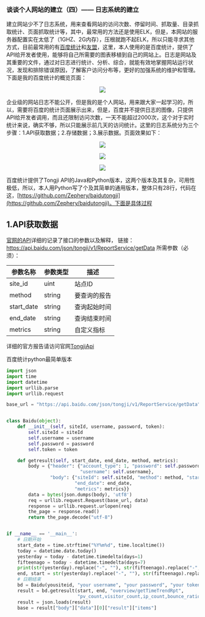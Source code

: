 ### 谈谈个人网站的建立（四）—— 日志系统的建立 
建立网站少不了日志系统，用来查看网站的访问次数、停留时间、抓取量、目录抓取统计、页面抓取统计等，其中，最常用的方法还是使用ELK，但是，本网站的服务器配置实在太低了（1GHZ、2G内存），压根就跑不起ELK，所以只能寻求其他方式，目前最常用的有[百度统计](https://tongji.baidu.com/web/welcome/login)和[友盟](https://www.umeng.com/)，这里，本人使用的是百度统计，提供了API给开发者使用，能够将自己所需要的图表移植到自己的网站上。日志是网站及其重要的文件，通过对日志进行统计、分析、综合，就能有效地掌握网站运行状况，发现和排除错误原因，了解客户访问分布等，更好的加强系统的维护和管理。下面是我的百度统计的概览页面：
<div align="center">

![](http://ohlrxdl4p.bkt.clouddn.com/baidutongji3333.png?imageView2/2/w/300)

</div>

企业级的网站日志不能公开，但是我的是个人网站，用来跟大家一起学习的，所以，需要将百度的统计页面展示出来，但是，百度并不提供日志的图像，只提供API给开发者调用，而且还限制访问次数，一天不能超过2000次，这个对于实时统计来说，确实不够，所以只能展示前几天的访问统计。这里的日志系统分为三个步骤：1.API获取数据；2.存储数据；3.展示数据。页面效果如下：
<div align="center">

![](http://ohlrxdl4p.bkt.clouddn.com/images/20170918090524.png)

![](http://ohlrxdl4p.bkt.clouddn.com/images/20170918090534.png)

![](http://ohlrxdl4p.bkt.clouddn.com/images/20170918090546.png)

</div>

百度统计提供了Tongji API的Java和Python版本，这两个版本及其复杂，可用性极低，所以，本人用Python写了个及其简单的通用版本，整体只有28行，代码在这，[https://github.com/Zephery/baidutongji](https://github.com/Zephery/baidutongji)。下面是具体过程

## 1.API获取数据
[官网的API](https://tongji.baidu.com/dataapi/file/TongjiApiFile.pdf)详细的记录了接口的参数以及解释，
链接：https://api.baidu.com/json/tongji/v1/ReportService/getData
所需参数（必须）：

|  参数名称 | 参数类型  |描述   |
| ------------ | ------------ | ------------ |
| site_id  | uint  | 站点ID|
|method|string|要查询的报告|
|start_date|string|查询起始时间|
|end_date|string|查询结束时间|
|metrics|string|自定义指标|

详细的官方报告请访问官网[TongjiApi](https://tongji.baidu.com/dataapi/file/TongjiApiFile.pdf "百度统计")






百度统计python最简单版本
```python
import json
import time
import datetime
import urllib.parse
import urllib.request

base_url = "https://api.baidu.com/json/tongji/v1/ReportService/getData"


class Baidu(object):
    def __init__(self, siteId, username, password, token):
        self.siteId = siteId
        self.username = username
        self.password = password
        self.token = token

    def getresult(self, start_date, end_date, method, metrics):
        body = {"header": {"account_type": 1, "password": self.password, "token": self.token,
                           "username": self.username},
                "body": {"siteId": self.siteId, "method": method, "start_date": start_date,
                         "end_date": end_date,
                         "metrics": metrics}}
        data = bytes(json.dumps(body), 'utf8')
        req = urllib.request.Request(base_url, data)
        response = urllib.request.urlopen(req)
        the_page = response.read()
        return the_page.decode("utf-8")


if __name__ == '__main__':
    # 日期开始
    start_date = time.strftime("%Y%m%d", time.localtime())
    today = datetime.date.today()
    yesterday = today - datetime.timedelta(days=1)
    fifteenago = today - datetime.timedelta(days=7)
    print(str(yesterday).replace("-", ""), str(fifteenago).replace("-", ""))
    end, start = str(yesterday).replace("-", ""), str(fifteenago).replace("-", "")
    # 日期结束
    bd = Baidu(yousiteid, "your username", "your password", "your token")
    result = bd.getresult(start, end, "overview/getTimeTrendRpt",
                          "pv_count,visitor_count,ip_count,bounce_ratio,avg_visit_time")
    result = json.loads(result)
    base = result["body"]["data"][0]["result"]["items"]
```









